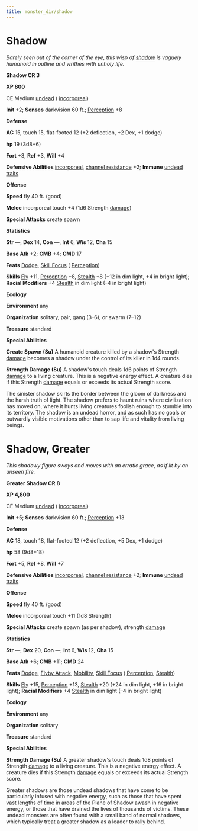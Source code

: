 ```yaml
---
title: monster_dir/shadow
---
```

# Shadow

_Barely seen out of the corner of the eye, this wisp of [shadow](../magicItem_dir/armor#_armor-shadow) is vaguely humanoid in outline and writhes with unholy life._

**Shadow CR 3**

**XP 800**

CE Medium [undead](creatureTypes#_undead) ( [incorporeal](creatureTypes#_incorporeal-subtype))

**Init** +2; **Senses** darkvision 60 ft.; [Perception](../skill_dir/perception#_perception) +8

**Defense**

**AC** 15, touch 15, flat-footed 12 (+2 deflection, +2 Dex, +1 dodge)

**hp** 19 (3d8+6)

**Fort** +3, **Ref** +3, **Will** +4

**Defensive Abilities** [incorporeal](creatureTypes#_incorporeal-subtype), [channel resistance](universalMonsterRules#_channel-resistance) +2; **Immune** [undead traits](universalMonsterRules#_undead-traits)

**Offense**

**Speed** fly 40 ft. (good)

**Melee** incorporeal touch +4 (1d6 Strength [damage](universalMonsterRules#_ability-damage-and-drain))

**Special Attacks** create spawn

**Statistics**

**Str** —, **Dex** 14, **Con** —, **Int** 6, **Wis** 12, **Cha** 15

**Base Atk** +2; **CMB** +4; **CMD** 17

**Feats** [Dodge](../feats#_dodge), [Skill Focus](../feats#_skill-focus) ( [Perception](../skill_dir/perception#_perception))

**Skills** [Fly](../skill_dir/fly#_fly) +11, [Perception](../skill_dir/perception#_perception) +8, [Stealth](../skill_dir/stealth#_stealth) +8 (+12 in dim light, +4 in bright light); **Racial Modifiers** +4 [Stealth](../skill_dir/stealth#_stealth) in dim light (–4 in bright light)

**Ecology**

**Environment** any

**Organization** solitary, pair, gang (3–6), or swarm (7–12)

**Treasure** standard

**Special Abilities**

**Create Spawn (Su)** A humanoid creature killed by a shadow's Strength [damage](universalMonsterRules#_ability-damage-and-drain) becomes a shadow under the control of its killer in 1d4 rounds.

**Strength Damage (Su)** A shadow's touch deals 1d6 points of Strength [damage](universalMonsterRules#_ability-damage-and-drain) to a living creature. This is a negative energy effect. A creature dies if this Strength [damage](universalMonsterRules#_ability-damage-and-drain) equals or exceeds its actual Strength score.

The sinister shadow skirts the border between the gloom of darkness and the harsh truth of light. The shadow prefers to haunt ruins where civilization has moved on, where it hunts living creatures foolish enough to stumble into its territory. The shadow is an undead horror, and as such has no goals or outwardly visible motivations other than to sap life and vitality from living beings.

# Shadow, Greater

_This shadowy figure sways and moves with an erratic grace, as if lit by an unseen fire._

**Greater Shadow CR 8**

**XP 4,800**

CE Medium [undead](creatureTypes#_undead) ( [incorporeal](creatureTypes#_incorporeal-subtype))

**Init** +5; **Senses** darkvision 60 ft.; [Perception](../skill_dir/perception#_perception) +13

**Defense**

**AC** 18, touch 18, flat-footed 12 (+2 deflection, +5 Dex, +1 dodge)

**hp** 58 (9d8+18)

**Fort** +5, **Ref** +8, **Will** +7

**Defensive Abilities** [incorporeal](creatureTypes#_incorporeal-subtype), [channel resistance](universalMonsterRules#_channel-resistance) +2; **Immune** [undead traits](universalMonsterRules#_undead-traits)

**Offense**

**Speed** fly 40 ft. (good)

**Melee** incorporeal touch +11 (1d8 Strength)

**Special Attacks** create spawn (as per shadow), strength [damage](universalMonsterRules#_ability-damage-and-drain)

**Statistics**

**Str** —, **Dex** 20, **Con** —, **Int** 6, **Wis** 12, **Cha** 15

**Base Atk** +6; **CMB** +11; **CMD** 24

**Feats** [Dodge](../feats#_dodge), [Flyby Attack](monsterFeats#_flyby-attack), [Mobility](../feats#_mobility), [Skill Focus](../feats#_skill-focus) ( [Perception](../skill_dir/perception#_perception), [Stealth](../skill_dir/stealth#_stealth))

**Skills** [Fly](../skill_dir/fly#_fly) +15, [Perception](../skill_dir/perception#_perception) +13, [Stealth](../skill_dir/stealth#_stealth) +20 (+24 in dim light, +16 in bright light); **Racial Modifiers** +4 [Stealth](../skill_dir/stealth#_stealth) in dim light (–4 in bright light)

**Ecology**

**Environment** any

**Organization** solitary

**Treasure** standard

**Special Abilities**

**Strength Damage (Su)** A greater shadow's touch deals 1d8 points of Strength [damage](universalMonsterRules#_ability-damage-and-drain) to a living creature. This is a negative energy effect. A creature dies if this Strength [damage](universalMonsterRules#_ability-damage-and-drain) equals or exceeds its actual Strength score.

Greater shadows are those undead shadows that have come to be particularly infused with negative energy, such as those that have spent vast lengths of time in areas of the Plane of Shadow awash in negative energy, or those that have drained the lives of thousands of victims. These undead monsters are often found with a small band of normal shadows, which typically treat a greater shadow as a leader to rally behind.

